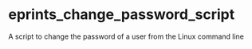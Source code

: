 # eprints_change_password_script

A script to change the password of a user from the Linux command line
